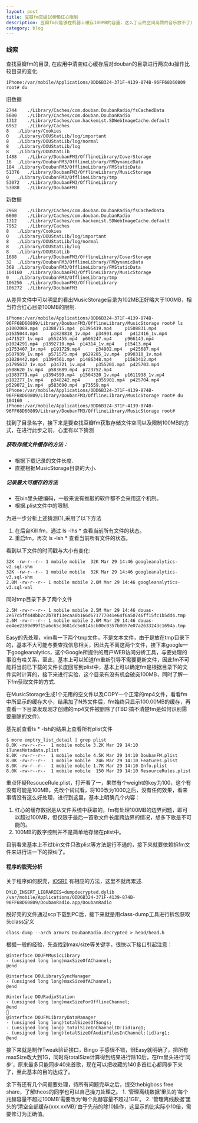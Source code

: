 ```yaml
---
layout: post
title: 豆瓣fm突破100MB红心限制
description: 豆瓣fm只能够在机器上缓存100MB的容量，这么丁点的空间高质的音乐放不了几首，深受此事困扰，因此花了点时间了解一下，把机器上缓存的上限调整到了1G，这下足够了。
category: blog
--- 
```



### 线索

查找豆瓣fm的目录, 在应用中清空红心缓存后对douban的目录进行两次du操作比较目录的变化.

    iPhone:/var/mobile/Applications/0DD6B324-371F-4139-874B-96FF68D60809 root# du
    

旧数据

    2744    ./Library/Caches/com.douban.DoubanRadio/fsCachedData
    5600    ./Library/Caches/com.douban.DoubanRadio
    1312    ./Library/Caches/com.hackemist.SDWebImageCache.default
    6952    ./Library/Caches
    8   ./Library/Cookies
    0   ./Library/DOUStatLib/log/important
    8   ./Library/DOUStatLib/log/normal
    8   ./Library/DOUStatLib/log
    8   ./Library/DOUStatLib
    1488    ./Library/DoubanFM3/OfflineLibrary/CoverStorage
    16  ./Library/DoubanFM3/OfflineLibrary/FMDynamicData
    184 ./Library/DoubanFM3/OfflineLibrary/FMStaticData
    51376   ./Library/DoubanFM3/OfflineLibrary/MusicStorage
    0   ./Library/DoubanFM3/OfflineLibrary/tmp
    53072   ./Library/DoubanFM3/OfflineLibrary
    53088   ./Library/DoubanFM3
    

新数据

    2968    ./Library/Caches/com.douban.DoubanRadio/fsCachedData
    6600    ./Library/Caches/com.douban.DoubanRadio
    1312    ./Library/Caches/com.hackemist.SDWebImageCache.default
    7952    ./Library/Caches
    8   ./Library/Cookies
    0   ./Library/DOUStatLib/log/important
    8   ./Library/DOUStatLib/log/normal
    8   ./Library/DOUStatLib/log
    8   ./Library/DOUStatLib
    1688    ./Library/DoubanFM3/OfflineLibrary/CoverStorage
    32  ./Library/DoubanFM3/OfflineLibrary/FMDynamicData
    368 ./Library/DoubanFM3/OfflineLibrary/FMStaticData
    104160  ./Library/DoubanFM3/OfflineLibrary/MusicStorage
    0   ./Library/DoubanFM3/OfflineLibrary/tmp
    106256  ./Library/DoubanFM3/OfflineLibrary
    106272  ./Library/DoubanFM3
    

从差异文件中可以明显的看出MusicStorage目录为102MB正好略大于100MB，相当符合红心目录100MB的限制.

    iPhone:/var/mobile/Applications/0DD6B324-371F-4139-874B-96FF68D60809/Library/DoubanFM3/OfflineLibrary/MusicStorage root# ls 
    p1002089.mp4  p1388715.mp4  p1395419.mp4     p1508831.mp4     p1635044.mp4     p1828818_1v.mp4  p34901.mp4   p412416_1v.mp4  p471527_1v.mp4  p552455.mp4  p606247.mp4     p966143.mp4
    p1024291.mp4  p1392710.mp4  p14314_1v.mp4    p15413.mp4       p1753407_1v.mp4  p191729.mp4      p34902.mp4   p425687.mp4     p507939_1v.mp4  p571575.mp4  p629285_1v.mp4  p990310_1v.mp4
    p1028442.mp4  p1394561.mp4  p1486348.mp4     p1563412.mp4     p1795637_1v.mp4  p34721_1v.mp4    p355201.mp4  p425703.mp4     p508620_1v.mp4  p583689.mp4  p723752.mp4
    p1383779.mp4  p1394599.mp4  p1504320_1v.mp4  p1611938_1v.mp4  p182277_1v.mp4   p348242.mp4      p355901.mp4  p425704.mp4     p529072_1v.mp4  p583690.mp4  p73559.mp4
    iPhone:/var/mobile/Applications/0DD6B324-371F-4139-874B-96FF68D60809/Library/DoubanFM3/OfflineLibrary/MusicStorage root# du
    104160  .
    iPhone:/var/mobile/Applications/0DD6B324-371F-4139-874B-96FF68D60809/Library/DoubanFM3/OfflineLibrary/MusicStorage root#     
    

找到了目录名字，接下来是要查找豆瓣fm获取存储文件空间以及限制100MB的方式，在进行此步之前，心里有以下猜测

##### 获取存储文件缓存的方法：

*   根据下载记录的文件长度.
*   直接根据MusicStorage目录的大小.

##### 记录最大可缓存的方法

*   在bin里头硬编码，一般来说有推敲的软件都不会采用这个机制。
*   根据.plist文件中的限制.

为进一步分析上述猜测(1),采用了以下方法

1.  在后台Kill fm，通过 ls -lhs * 查看当前所有文件的状态。
2.  重启fm，再次 ls -lsh * 查看当前所有文件的状态。

看到以下文件的时间戳与大小有变化:

    32K -rw-r--r-- 1 mobile mobile  32K Mar 29 14:46 googleanalytics-v2.sql-shm
    32K -rw-r--r-- 1 mobile mobile  32K Mar 29 14:46 googleanalytics-v3.sql-shm
    2.0M -rw-r--r-- 1 mobile mobile 2.0M Mar 29 14:46 googleanalytics-v3.sql-wal
    

同时tmp目录下多了两个文件

    2.5M -rw-r--r-- 1 mobile mobile 2.5M Mar 29 14:46 douas-2e57c5ff448bb2c2b78f13ecaa0b166d671777041e64f6a50746ff15fc1b5dd4.tmp
    2.6M -rw-r--r-- 1 mobile mobile 2.6M Mar 29 14:46 douas-ee4ee2399d99f15a6c65c3681dc5e8145cb00c0357b0057e07a2633243c1694a.tmp
    

Easy的先处理，vim看一下两个tmp文件，不是文本文件，由于是放在tmp目录下的，基本不大可能与要查找信息相关，因此先不离这两个文件，接下来google一下googleanalytics，这个Google所提供的用户WEB访问分析工具，与要处理的事没有啥关系，至此，基本上可以知道fm重新引导不需要更新文件，因此fm不可能将当前已下载的文件长度回写到plist中，基本上可以确定fm是根据目录下的文件实时计算的，接下来进行实验，这个目录有没有机会破突100MB，同时了解一下fm获取文件的方式.

在MusicStorage生成1个无用的空文件以及COPY一个正常的mp4文件，看看fm中所显示的缓存大小，结果加了N外文件后，fm始终只显示100.00MB的缓存，再查看一下目录发现刚才创建的mp4文件被删除了(TBD:搞不清楚fm是如何识别需要删除的文件).

基先前查看ls * -lsh的结果上查看所有plist文件

    $ more emptry_list_detail | grep plist
    8.0K -rw-r--r--  1 mobile mobile 3.2K Mar 29 14:10 iTunesMetadata.plist
    8.0K -rw-r--r--  1 mobile mobile 4.5K Mar 29 14:10 DoubanFM.plist
    8.0K -rw-r--r--  1 mobile mobile  246 Mar 29 14:10 Features.plist
    8.0K -rw-r--r--  1 mobile mobile 1.7K Mar 29 14:10 Info.plist
    8.0K -rw-r--r--  1 mobile mobile  150 Mar 29 14:10 ResourceRules.plist
    

重点怀疑ResouceRule.plist，打开看了一，果然有个weight的key为100，这个有没有可能是100MB，先改个试试看，将100改为1000之后，没有任何效果，看来事情没有这么好处理，进行到这里，基本上明确几个内容：

1.  红心的缓存数据是从文件系统中获取的，fm有处理100MB的边界问题，即可以超过100MB，但仅限于最后一首歌文件长度跨边界的情况，想多下歌是不可能的。
2.  100MB的数字控制并不是简单地存储在plist中。

目前看来基本上不过bin文件只改plist等方法是行不通的，接下来就要依赖拆fm文件来进行进一下的探纠了。

#### 程序的脱壳分析

关于程序如何脱壳，[iOSRE][1] 有相应的方法，这里不就再累述.

    DYLD_INSERT_LIBRARIES=dumpdecrypted.dylib /var/mobile/Applications/0DD6B324-371F-4139-874B-96FF68D60809/DoubanRadio.app/DoubanRadio
    

脱好壳的文件通过scp下载到PC后，接下来就是用class-dump工具进行拆包获取头class定义

    class-dump --arch armv7s DoubanRadio.decrypted > head/head.h
    

根据一般的经验，先查找到max/size等关键字，很快以下接口引起注意：

    @interface DOUFMMusicLibrary 
    - (unsigned long long)maxSizeOfAChannel;
    @end
    
    @interface DOULibrarySyncManager
    - (unsigned long long)maxSizeOfAChannel;  
    @end
    
    @interface DOURadioStation 
    - (unsigned long long)maxSizeForOfflineChannel; 
    @end
    
    @interface DOUFMLibraryDataManager
    - (unsigned long long)totalSizesOfSongs;
    - (unsigned long long)_totalSizeInChannelID:(id)arg1; 
    - (unsigned long long)totalSizeOfAudioFilesInChannel:(id)arg1;
    @end
    

接下来就是制作Tweak验证接口，Bingo 手感很不错，很Easy就明确了，把所有maxSize改大到1G，同时将totalSize计算得到结果进行除10后，在fm里头进行‘同步’，原来最多只能同步40来首歌，现在可以把收藏的140多首红心都同步下来了，至此基本的目的达成了。

余下有还有几个问题要处理，待所有问题完毕之后，提交thebigboss free share，了解theos的同学也可以自己操刀处理之。 1. ‘管理离线数据’里头的‘每个兆赫容量不超过100MB’需要改为‘每个兆赫容量不超过1GB’。 2. ‘管理离线数据’里头的‘清空全部缓存(xxx.xxMB)’由于先前的除10操作，这显示的比实际小10倍，需要修订为正确值。

 [1]: http://iosre.com/t/dumpdecrypted-app/22



